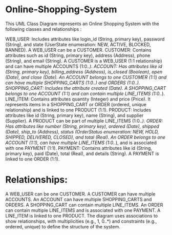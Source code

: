 # Online-Shopping-System
This UML Class Diagram represents an Online Shopping System with the following classes and relationships : 

WEB_USER: Includes attributes like login_id (String, primary key), password (String), and state (UserState enumeration: NEW, ACTIVE, BLOCKED, BANNED). A WEB_USER can be a CUSTOMER.
CUSTOMER: Contains attributes such as id (String, primary key), address (Address), phone (String), and email (String). A CUSTOMER is a WEB_USER (1:1 relationship) and can have multiple ACCOUNTS (1:0..*).
ACCOUNT: Has attributes like id (String, primary key), billing_address (Address), is_closed (Boolean), open (Date), and close (Date). An ACCOUNT belongs to one CUSTOMER (1:1) and can have multiple SHOPPING_CARTS (1:0..) and ORDERS (1:0..).
SHOPPING_CART: Includes the attribute created (Date). A SHOPPING_CART belongs to one ACCOUNT (1:1) and can contain multiple LINE_ITEMS (1:0..*).
LINE_ITEM: Contains attributes quantity (Integer) and price (Price). It represents items in a SHOPPING_CART or ORDER (ordered, unique relationship) and is linked to one PRODUCT (1:1).
PRODUCT: Includes attributes like id (String, primary key), name (String), and supplier (Supplier). A PRODUCT can be part of multiple LINE_ITEMS (1:0..*).
ORDER: Has attributes like number (String, primary key), ordered (Date), shipped (Date), ship_to (Address), status (OrderStatus enumeration: NEW, HOLD, SHIPPED, DELIVERED, CLOSED), and total (Real). An ORDER belongs to one ACCOUNT (1:1), can have multiple LINE_ITEMS (1:0..*), and is associated with one PAYMENT (1:1).
PAYMENT: Contains attributes like id (String, primary key), paid (Date), total (Real), and details (String). A PAYMENT is linked to one ORDER (1:1).
# Relationships:

A WEB_USER can be one CUSTOMER.
A CUSTOMER can have multiple ACCOUNTS.
An ACCOUNT can have multiple SHOPPING_CARTS and ORDERS.
A SHOPPING_CART can contain multiple LINE_ITEMS.
An ORDER can contain multiple LINE_ITEMS and is associated with one PAYMENT.
A LINE_ITEM is linked to one PRODUCT.
The diagram uses associations to show relationships, with multiplicities (e.g., 1, 0..*) and constraints (e.g., ordered, unique) to define the structure of the system.
